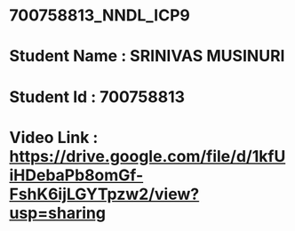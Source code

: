 # 700758813_NNDL_ICP9
# Student Name : SRINIVAS MUSINURI
# Student Id : 700758813
# Video Link : https://drive.google.com/file/d/1kfUiHDebaPb8omGf-FshK6ijLGYTpzw2/view?usp=sharing
